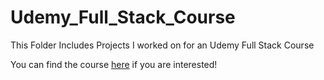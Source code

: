# Udemy_Full_Stack_Course
This Folder Includes Projects I worked on for an Udemy Full Stack Course

You can find the course [here](https://www.udemy.com/python-and-django-full-stack-web-developer-bootcamp/) if you are interested!
